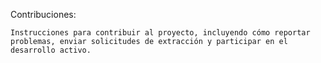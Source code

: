 Contribuciones:

    Instrucciones para contribuir al proyecto, incluyendo cómo reportar problemas, enviar solicitudes de extracción y participar en el desarrollo activo.